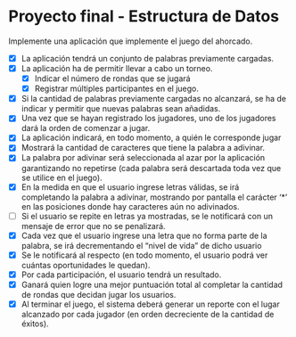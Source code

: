 # Proyecto final - Estructura de Datos

Implemente una aplicación que implemente el juego del ahorcado.

- [x] La aplicación tendrá un conjunto de palabras previamente cargadas.
- [x] La aplicación ha de permitir llevar a cabo un torneo.
  - [x] Indicar el número de rondas que se jugará 
  - [x] Registrar múltiples participantes en el juego.
- [x] Si la cantidad de palabras previamente cargadas no alcanzará, se ha de indicar y permitir que nuevas palabras sean añadidas.
- [x] Una vez que se hayan registrado los jugadores, uno de los jugadores dará la orden de comenzar a jugar.
- [x] La aplicación indicará, en todo momento, a quién le corresponde jugar 
- [x] Mostrará la cantidad de caracteres que tiene la palabra a adivinar.
- [x] La palabra por adivinar será seleccionada al azar por la aplicación garantizando no repetirse (cada palabra será descartada toda vez que se utilice en el juego).
- [x] En la medida en que el usuario ingrese letras válidas, se irá completando la palabra a adivinar, mostrando por pantalla el
  carácter ‘\*’ en las posiciones donde hay caracteres aún no adivinados.
- [ ] Si el usuario se repite en letras ya mostradas, se le notificará con un mensaje de error que no se penalizará.
- [x] Cada vez que el usuario ingrese una letra que no forma parte de la palabra, se irá decrementando el “nivel de vida” de dicho usuario
- [x] Se le notificará al respecto (en todo momento, el usuario podrá ver cuántas oportunidades le quedan).
- [x] Por cada participación, el usuario tendrá un resultado.
- [x] Ganará quien logre una mejor puntuación total al completar la cantidad de rondas que decidan jugar los usuarios.
- [x] Al terminar el juego, el sistema deberá generar un reporte con el lugar alcanzado por cada jugador (en orden decreciente de la cantidad
  de éxitos).
